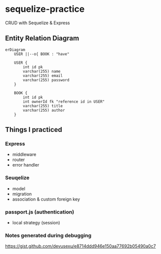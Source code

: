 # sequelize-practice
CRUD with Sequelize & Express

## Entity Relation Diagram
```mermaid
erDiagram
    USER ||--o{ BOOK : "have"

    USER {
        int id pk
        varchar(255) name
        varchar(255) email
        varchar(255) password
    }

    BOOK {
        int id pk
        int ownerId fk "reference id in USER"
        varchar(255) title
        varchar(255) author
    }
```
## Things I practiced
### Express
- middleware
- router
- error handler
### Seuqelize
- model
- migration
- association & custom foreign key
### passport.js (authentication)
- local strategy (session)
### Notes generated during debugging
https://gist.github.com/devusexu/e8714ddd946e150aa77692b05490a0c7



